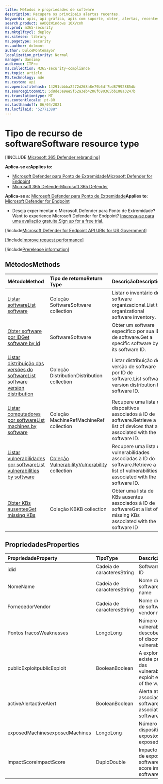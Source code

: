 ```yaml
---
title: Métodos e propriedades de software
description: Recupera os principais alertas recentes.
keywords: apis, api gráfica, apis com suporte, obter, alertas, recentes
search.product: eADQiWindows 10XVcnh
ms.prod: m365-security
ms.mktglfcycl: deploy
ms.sitesec: library
ms.pagetype: security
ms.author: dolmont
author: DulceMontemayor
localization_priority: Normal
manager: dansimp
audience: ITPro
ms.collection: M365-security-compliance
ms.topic: article
MS.technology: mde
ms.custom: api
ms.openlocfilehash: 14291cbbba2272d268a8e79b6df7bd87992885db
ms.sourcegitcommit: 5d8de3e9ee5f52a3eb4206f690365bb108a3247b
ms.translationtype: MT
ms.contentlocale: pt-BR
ms.lasthandoff: 06/04/2021
ms.locfileid: "52771388"
---
```

# <a name="software-resource-type"></a><span data-ttu-id="bf10d-104">Tipo de recurso de software</span><span class="sxs-lookup"><span data-stu-id="bf10d-104">Software resource type</span></span>

[!INCLUDE [Microsoft 365 Defender rebranding](../../includes/microsoft-defender.md)]

<span data-ttu-id="bf10d-105">**Aplica-se a:**</span><span class="sxs-lookup"><span data-stu-id="bf10d-105">**Applies to:**</span></span>
- [<span data-ttu-id="bf10d-106">Microsoft Defender para Ponto de Extremidade</span><span class="sxs-lookup"><span data-stu-id="bf10d-106">Microsoft Defender for Endpoint</span></span>](https://go.microsoft.com/fwlink/p/?linkid=2154037)
- [<span data-ttu-id="bf10d-107">Microsoft 365 Defender</span><span class="sxs-lookup"><span data-stu-id="bf10d-107">Microsoft 365 Defender</span></span>](https://go.microsoft.com/fwlink/?linkid=2118804)

<span data-ttu-id="bf10d-108">**Aplica-se a:** [Microsoft Defender para Ponto de Extremidade](https://go.microsoft.com/fwlink/?linkid=2154037)</span><span class="sxs-lookup"><span data-stu-id="bf10d-108">**Applies to:** [Microsoft Defender for Endpoint](https://go.microsoft.com/fwlink/?linkid=2154037)</span></span>

- <span data-ttu-id="bf10d-109">Deseja experimentar o Microsoft Defender para Ponto de Extremidade?</span><span class="sxs-lookup"><span data-stu-id="bf10d-109">Want to experience Microsoft Defender for Endpoint?</span></span> [<span data-ttu-id="bf10d-110">Inscreva-se para uma avaliação gratuita.</span><span class="sxs-lookup"><span data-stu-id="bf10d-110">Sign up for a free trial.</span></span>](https://www.microsoft.com/microsoft-365/windows/microsoft-defender-atp?ocid=docs-wdatp-exposedapis-abovefoldlink)

[!include[Microsoft Defender for Endpoint API URIs for US Government](../../includes/microsoft-defender-api-usgov.md)]

[!include[Improve request performance](../../includes/improve-request-performance.md)]


[!include[Prerelease information](../../includes/prerelease.md)]

## <a name="methods"></a><span data-ttu-id="bf10d-111">Métodos</span><span class="sxs-lookup"><span data-stu-id="bf10d-111">Methods</span></span>

<span data-ttu-id="bf10d-112">Método</span><span class="sxs-lookup"><span data-stu-id="bf10d-112">Method</span></span> |<span data-ttu-id="bf10d-113">Tipo de retorno</span><span class="sxs-lookup"><span data-stu-id="bf10d-113">Return Type</span></span> |<span data-ttu-id="bf10d-114">Descrição</span><span class="sxs-lookup"><span data-stu-id="bf10d-114">Description</span></span>
:---|:---|:---
[<span data-ttu-id="bf10d-115">Listar software</span><span class="sxs-lookup"><span data-stu-id="bf10d-115">List software</span></span>](get-software.md) | <span data-ttu-id="bf10d-116">Coleção Software</span><span class="sxs-lookup"><span data-stu-id="bf10d-116">Software collection</span></span> | <span data-ttu-id="bf10d-117">Listar o inventário de software organizacional.</span><span class="sxs-lookup"><span data-stu-id="bf10d-117">List the organizational software inventory.</span></span>
[<span data-ttu-id="bf10d-118">Obter software por ID</span><span class="sxs-lookup"><span data-stu-id="bf10d-118">Get software by Id</span></span>](get-software-by-id.md) | <span data-ttu-id="bf10d-119">Software</span><span class="sxs-lookup"><span data-stu-id="bf10d-119">Software</span></span> | <span data-ttu-id="bf10d-120">Obter um software específico por sua ID de software.</span><span class="sxs-lookup"><span data-stu-id="bf10d-120">Get a specific software by its software ID.</span></span>
[<span data-ttu-id="bf10d-121">Listar distribuição das versões do software</span><span class="sxs-lookup"><span data-stu-id="bf10d-121">List software version distribution</span></span>](get-software-ver-distribution.md)| <span data-ttu-id="bf10d-122">Coleção Distribution</span><span class="sxs-lookup"><span data-stu-id="bf10d-122">Distribution collection</span></span> | <span data-ttu-id="bf10d-123">Listar distribuição de versão de software por ID de software.</span><span class="sxs-lookup"><span data-stu-id="bf10d-123">List software version distribution by software ID.</span></span>
[<span data-ttu-id="bf10d-124">Listar computadores por software</span><span class="sxs-lookup"><span data-stu-id="bf10d-124">List machines by software</span></span>](get-machines-by-software.md)| <span data-ttu-id="bf10d-125">Coleção MachineRef</span><span class="sxs-lookup"><span data-stu-id="bf10d-125">MachineRef collection</span></span> | <span data-ttu-id="bf10d-126">Recupere uma lista de dispositivos associados à ID de software.</span><span class="sxs-lookup"><span data-stu-id="bf10d-126">Retrieve a list of devices that are associated with the software ID.</span></span>
[<span data-ttu-id="bf10d-127">Listar vulnerabilidades por software</span><span class="sxs-lookup"><span data-stu-id="bf10d-127">List vulnerabilities by software</span></span>](get-vuln-by-software.md) | <span data-ttu-id="bf10d-128">[Coleção Vulnerability](vulnerability.md)</span><span class="sxs-lookup"><span data-stu-id="bf10d-128">[Vulnerability](vulnerability.md) collection</span></span> | <span data-ttu-id="bf10d-129">Recupere uma lista de vulnerabilidades associadas à ID do software.</span><span class="sxs-lookup"><span data-stu-id="bf10d-129">Retrieve a list of vulnerabilities associated with the software ID.</span></span>
[<span data-ttu-id="bf10d-130">Obter KBs ausentes</span><span class="sxs-lookup"><span data-stu-id="bf10d-130">Get missing KBs</span></span>](get-missing-kbs-software.md) | <span data-ttu-id="bf10d-131">Coleção KB</span><span class="sxs-lookup"><span data-stu-id="bf10d-131">KB collection</span></span> | <span data-ttu-id="bf10d-132">Obter uma lista de KBs ausentes associados à ID de software</span><span class="sxs-lookup"><span data-stu-id="bf10d-132">Get a list of missing KBs associated with the software ID</span></span>

## <a name="properties"></a><span data-ttu-id="bf10d-133">Propriedades</span><span class="sxs-lookup"><span data-stu-id="bf10d-133">Properties</span></span>

<span data-ttu-id="bf10d-134">Propriedade</span><span class="sxs-lookup"><span data-stu-id="bf10d-134">Property</span></span> |   <span data-ttu-id="bf10d-135">Tipo</span><span class="sxs-lookup"><span data-stu-id="bf10d-135">Type</span></span>   |   <span data-ttu-id="bf10d-136">Descrição</span><span class="sxs-lookup"><span data-stu-id="bf10d-136">Description</span></span>
:---|:---|:---
<span data-ttu-id="bf10d-137">id</span><span class="sxs-lookup"><span data-stu-id="bf10d-137">id</span></span> | <span data-ttu-id="bf10d-138">Cadeia de caracteres</span><span class="sxs-lookup"><span data-stu-id="bf10d-138">String</span></span> | <span data-ttu-id="bf10d-139">Software ID</span><span class="sxs-lookup"><span data-stu-id="bf10d-139">Software ID</span></span>
<span data-ttu-id="bf10d-140">Nome</span><span class="sxs-lookup"><span data-stu-id="bf10d-140">Name</span></span> | <span data-ttu-id="bf10d-141">Cadeia de caracteres</span><span class="sxs-lookup"><span data-stu-id="bf10d-141">String</span></span> | <span data-ttu-id="bf10d-142">Nome do software</span><span class="sxs-lookup"><span data-stu-id="bf10d-142">Software name</span></span>
<span data-ttu-id="bf10d-143">Fornecedor</span><span class="sxs-lookup"><span data-stu-id="bf10d-143">Vendor</span></span> | <span data-ttu-id="bf10d-144">Cadeia de caracteres</span><span class="sxs-lookup"><span data-stu-id="bf10d-144">String</span></span> | <span data-ttu-id="bf10d-145">Nome do fornecedor de software</span><span class="sxs-lookup"><span data-stu-id="bf10d-145">Software vendor name</span></span>
<span data-ttu-id="bf10d-146">Pontos fracos</span><span class="sxs-lookup"><span data-stu-id="bf10d-146">Weaknesses</span></span> | <span data-ttu-id="bf10d-147">Longo</span><span class="sxs-lookup"><span data-stu-id="bf10d-147">Long</span></span> | <span data-ttu-id="bf10d-148">Número de vulnerabilidades descobertas</span><span class="sxs-lookup"><span data-stu-id="bf10d-148">Number of discovered vulnerabilities</span></span>
<span data-ttu-id="bf10d-149">publicExploit</span><span class="sxs-lookup"><span data-stu-id="bf10d-149">publicExploit</span></span> | <span data-ttu-id="bf10d-150">Boolean</span><span class="sxs-lookup"><span data-stu-id="bf10d-150">Boolean</span></span> | <span data-ttu-id="bf10d-151">A exploração pública existe para algumas das vulnerabilidades</span><span class="sxs-lookup"><span data-stu-id="bf10d-151">Public exploit exists for some of the vulnerabilities</span></span>
<span data-ttu-id="bf10d-152">activeAlert</span><span class="sxs-lookup"><span data-stu-id="bf10d-152">activeAlert</span></span> | <span data-ttu-id="bf10d-153">Boolean</span><span class="sxs-lookup"><span data-stu-id="bf10d-153">Boolean</span></span> | <span data-ttu-id="bf10d-154">Alerta ativo está associado a este software</span><span class="sxs-lookup"><span data-stu-id="bf10d-154">Active alert is associated with this software</span></span>
<span data-ttu-id="bf10d-155">exposedMachines</span><span class="sxs-lookup"><span data-stu-id="bf10d-155">exposedMachines</span></span> | <span data-ttu-id="bf10d-156">Longo</span><span class="sxs-lookup"><span data-stu-id="bf10d-156">Long</span></span> | <span data-ttu-id="bf10d-157">Número de dispositivos expostos</span><span class="sxs-lookup"><span data-stu-id="bf10d-157">Number of exposed devices</span></span>
<span data-ttu-id="bf10d-158">impactScore</span><span class="sxs-lookup"><span data-stu-id="bf10d-158">impactScore</span></span> | <span data-ttu-id="bf10d-159">Duplo</span><span class="sxs-lookup"><span data-stu-id="bf10d-159">Double</span></span> | <span data-ttu-id="bf10d-160">Impacto da pontuação de exposição deste software</span><span class="sxs-lookup"><span data-stu-id="bf10d-160">Exposure score impact of this software</span></span>
